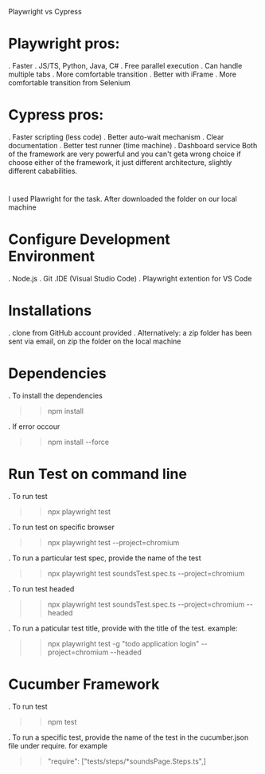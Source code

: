 Playwright vs Cypress
# Playwright pros:
. Faster
. JS/TS, Python, Java, C#
. Free parallel execution
. Can handle multiple tabs
. More comfortable transition
. Better with iFrame
. More comfortable transition from Selenium

# Cypress pros:
. Faster scripting (less code)
. Better auto-wait mechanism
. Clear documentation
. Better test runner (time machine)
. Dashboard service
Both of the framework are very powerful and you can't geta wrong choice if choose either
of the framework, it just different architecture, slightly different cababilities.

#
I used Plawright for the task.
After downloaded the folder on our local machine

# Configure Development Environment
. Node.js
. Git
.IDE (Visual Studio Code)
. Playwright extention for VS Code

# Installations
. clone from GitHub account provided
. Alternatively: a zip folder has been sent via email, on zip the folder on the local machine

# Dependencies
. To install the dependencies
>> npm install

. If error occour
>> npm install --force 

# Run Test on command line
. To run test
>> npx playwright test

. To run test on specific browser
>> npx playwright test --project=chromium

. To run a particular test spec, provide the name of the test
>> npx playwright test soundsTest.spec.ts --project=chromium

. To run test headed
>> npx playwright test soundsTest.spec.ts --project=chromium --headed

. To run a paticular test title, provide with the title of the test. example:
>> npx playwright test -g "todo application login" --project=chromium --headed

# Cucumber Framework
. To run test
>> npm test

. To run a specific test, provide the name of the test in the cucumber.json file under require. for example
>>  "require": ["tests/steps/*soundsPage.Steps.ts",]
